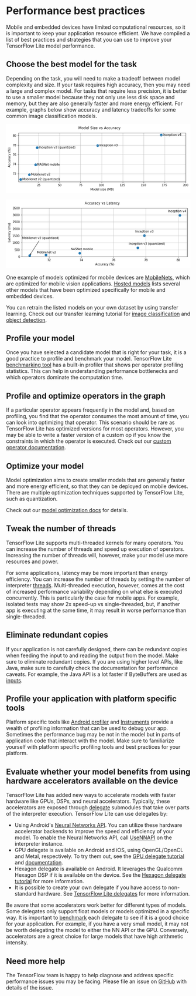 # Performance best practices

Mobile and embedded devices have limited computational resources, so it is
important to keep your application resource efficient. We have compiled a list
of best practices and strategies that you can use to improve your TensorFlow
Lite model performance.

## Choose the best model for the task

Depending on the task, you will need to make a tradeoff between model complexity
and size. If your task requires high accuracy, then you may need a large and
complex model. For tasks that require less precision, it is better to use a
smaller model because they not only use less disk space and memory, but they are
also generally faster and more energy efficient. For example, graphs below show
accuracy and latency tradeoffs for some common image classification models.

![Graph of model size vs accuracy](../images/performance/model_size_vs_accuracy.png "Model Size vs Accuracy")

![Graph of accuracy vs latency](../images/performance/accuracy_vs_latency.png "Accuracy vs Latency")

One example of models optimized for mobile devices are
[MobileNets](https://arxiv.org/abs/1704.04861), which are optimized for mobile
vision applications. [Hosted models](../models/hosted.md) lists several other
models that have been optimized specifically for mobile and embedded devices.

You can retrain the listed models on your own dataset by using transfer
learning. Check out our transfer learning tutorial for
[image classification](https://colab.sandbox.google.com/github/tensorflow/examples/blob/master/tensorflow_examples/lite/model_maker/demo/image_classification.ipynb)
and
[object detection](https://medium.com/tensorflow/training-and-serving-a-realtime-mobile-object-detector-in-30-minutes-with-cloud-tpus-b78971cf1193).

## Profile your model

Once you have selected a candidate model that is right for your task, it is a
good practice to profile and benchmark your model. TensorFlow Lite
[benchmarking tool](https://github.com/tensorflow/tensorflow/tree/master/tensorflow/lite/tools/benchmark)
has a built-in profiler that shows per operator profiling statistics. This can
help in understanding performance bottlenecks and which operators dominate the
computation time.

## Profile and optimize operators in the graph

If a particular operator appears frequently in the model and, based on
profiling, you find that the operator consumes the most amount of time, you can
look into optimizing that operator. This scenario should be rare as TensorFlow
Lite has optimized versions for most operators. However, you may be able to
write a faster version of a custom op if you know the constraints in which the
operator is executed. Check out our
[custom operator documentation](../custom_operators.md).

## Optimize your model

Model optimization aims to create smaller models that are generally faster and
more energy efficient, so that they can be deployed on mobile devices. There are
multiple optimization techniques supported by TensorFlow Lite, such as
quantization.

Check out our [model optimization docs](model_optimization.md) for details.

## Tweak the number of threads

TensorFlow Lite supports multi-threaded kernels for many operators. You can
increase the number of threads and speed up execution of operators. Increasing
the number of threads will, however, make your model use more resources and
power.

For some applications, latency may be more important than energy efficiency. You
can increase the number of threads by setting the number of interpreter
[threads](https://github.com/tensorflow/tensorflow/blob/master/tensorflow/lite/interpreter.h#L346).
Multi-threaded execution, however, comes at the cost of increased performance
variability depending on what else is executed concurrently. This is
particularly the case for mobile apps. For example, isolated tests may show 2x
speed-up vs single-threaded, but, if another app is executing at the same time,
it may result in worse performance than single-threaded.

## Eliminate redundant copies

If your application is not carefully designed, there can be redundant copies
when feeding the input to and reading the output from the model. Make sure to
eliminate redundant copies. If you are using higher level APIs, like Java, make
sure to carefully check the documentation for performance caveats. For example,
the Java API is a lot faster if ByteBuffers are used as
[inputs](https://github.com/tensorflow/tensorflow/blob/master/tensorflow/lite/java/src/main/java/org/tensorflow/lite/Interpreter.java#L175).

## Profile your application with platform specific tools

Platform specific tools like
[Android profiler](https://developer.android.com/studio/profile/android-profiler)
and [Instruments](https://help.apple.com/instruments/mac/current/) provide a
wealth of profiling information that can be used to debug your app. Sometimes
the performance bug may be not in the model but in parts of application code
that interact with the model. Make sure to familiarize yourself with platform
specific profiling tools and best practices for your platform.

## Evaluate whether your model benefits from using hardware accelerators available on the device

TensorFlow Lite has added new ways to accelerate models with faster hardware
like GPUs, DSPs, and neural accelerators. Typically, these accelerators are
exposed through [delegate](delegates.md) submodules that take over parts of the
interpreter execution. TensorFlow Lite can use delegates by:

- Using Android's
  [Neural Networks API](https://developer.android.com/ndk/guides/neuralnetworks/).
  You can utilize these hardware accelerator backends to improve the speed and
  efficiency of your model. To enable the Neural Networks API, call
  [UseNNAPI](https://github.com/tensorflow/tensorflow/blob/master/tensorflow/lite/interpreter.h#L343)
  on the interpreter instance.
- GPU delegate is available on Android and iOS, using OpenGL/OpenCL and Metal,
  respectively. To try them out, see the [GPU delegate tutorial](gpu.md) and
  [documentation](gpu_advanced.md).
- Hexagon delegate is available on Android. It leverages the Qualcomm Hexagon
  DSP if it is available on the device. See the
  [Hexagon delegate tutorial](hexagon_delegate.md) for more information.
- It is possible to create your own delegate if you have access to non-standard
  hardware. See [TensorFlow Lite delegates](delegates.md) for more information.

Be aware that some accelerators work better for different types of models. Some
delegates only support float models or models optimized in a specific way. It is
important to [benchmark](benchmarks.md) each delegate to see if it is a good
choice for your application. For example, if you have a very small model, it may
not be worth delegating the model to either the NN API or the GPU. Conversely,
accelerators are a great choice for large models that have high arithmetic
intensity.

## Need more help

The TensorFlow team is happy to help diagnose and address specific performance
issues you may be facing. Please file an issue on
[GitHub](https://github.com/tensorflow/tensorflow/issues) with details of the
issue.
